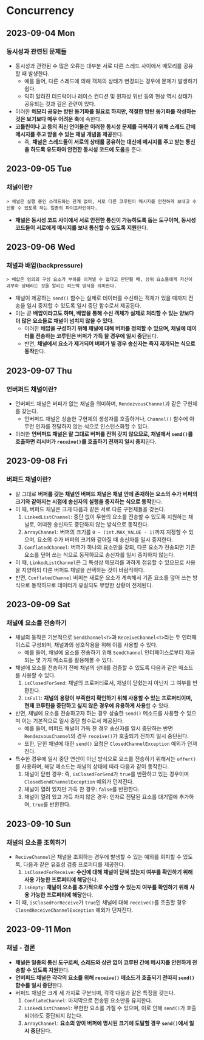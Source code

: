 # Concurrency
## 2023-09-04 Mon
### 동시성과 관련된 문제들
* 동시성과 관련된 수 많은 오류는 대부분 서로 다른 스레드 사이에서 메모리를 공유할 때 발생한다.
  * 예를 들어, 다른 스레드에 의해 객체의 상태가 변경되는 경우에 문제가 발생하기 쉽다.
  * 익히 알려진 데드락이나 레이스 컨디션 및 원자성 위반 등의 현상 역시 상태가 공유되는 것과 깊은 관련이 있다.
* 이러한 **메모리 공유는 방탄 동기화를 필요로 하지만, 적절한 방탄 동기화를 작성하는 것은 보기보다 매우 어려운 축**에 속한다.
* **코틀린이나 고 등의 최신 언어들은 이러한 동시성 문제를 극복하기 위해 스레드 간에 메시지를 주고 받을 수 있는 채널 개념을 제공**한다.
  * 즉, **채널은 스레드들이 서로의 상태를 공유하는 대신에 메시지를 주고 받는 통신을 하도록 유도하여 안전한 동시성 코드에 도움**을 준다.

## 2023-09-05 Tue
### 채널이란?
```
> 채널은 실행 중인 스레드와는 관계 없이, 서로 다른 코루틴이 메시지를 안전하게 보내고 수신할 수 있도록 하는 일종의 파이프라인이다.
```
* **채널은 동시성 코드 사이에서 서로 안전한 통신이 가능하도록 돕는 도구이며, 동시성 코드들이 서로에게 메시지를 보내 통신할 수 있도록 지원**한다.

## 2023-09-06 Wed
### 채널과 배압(backpressure)
```
> 배압은 임의의 구성 요소가 부하를 이겨낼 수 없다고 판단될 때, 상위 요소들에게 자신이 과부하 상태라는 것을 알리는 피드백 방식을 의미한다.
```
* 채널이 제공하는 `send()` 함수는 실제로 데이터를 수신하는 객체가 있을 때까지 전송을 일시 중지할 수 있도록 일시 중단 함수로서 제공된다.
* 이는 곧 **배압이라고도 하며, 배압을 통해 수신 객체가 실제로 처리할 수 있는 양보다 더 많은 요소들로 채널이 넘치지 않을 수 있다**.
  * 이러한 **배압을 구성하기 위해 채널에 대해 버퍼를 정의할 수 있으며, 채널에 데이터를 전송하는 코루틴은 버퍼가 가득 찰 경우에 일시 중단**된다.
  * 반면, **채널에서 요소가 제거되어 버퍼가 빌 경우 송신자는 즉지 재개되는 식으로 동작**한다.

## 2023-09-07 Thu
### 언버퍼드 채널이란?
* 언버퍼드 채널은 버퍼가 없는 채널을 의미하며, `RendezvousChannel`과 같은 구현체를 갖는다.
  * 언버퍼드 채널은 상술한 구현체의 생성자를 호출하거나, `Channel()` 함수에 아무런 인자를 전달하지 않는 식으로 인스턴스화할 수 있다.
* 이러한 **언버퍼드 채널은 말 그대로 버퍼를 전혀 갖지 않으므로, 채널에서 `send()`를 호출하면 리시버가 `receive()`를 호출하기 전까지 일시 중지**된다.

## 2023-09-08 Fri
### 버퍼드 채널이란?
* 말 그대로 **버퍼를 갖는 채널인 버퍼드 채널은 채널 안에 존재하는 요소의 수가 버퍼의 크기와 같아지는 시점에 송신자의 실행을 중지하는 식으로 동작**한다.
* 이 때, 버퍼드 채널은 크게 다음과 같은 서로 다른 구현체들을 갖는다.
  1. `LinkedListChannel`: 중단 없이 무한의 요소를 전송할 수 있도록 지원하는 채널로, 어떠한 송신자도 중단하지 않는 방식으로 동작한다.
  2. `ArrayChannel`: 버퍼의 크기를 `0 ~ (int.MAX_VALUE - 1)`까지 지정할 수 있으며, 요소의 수가 버퍼의 크기와 같아질 때 송신자를 일시 중지한다.
  3. `ConflatedChannel`: 버퍼가 하나의 요소만을 갖되, 다른 요소가 전송되면 기존 요소를 덮어 쓰는 식으로 동작하므로 송신자를 일시 중지하지 않는다.
* 이 때, `LinkedListChannel`은 그 특성상 메모리를 과하게 점유할 수 있으므로 사용을 지양하되 다른 버퍼드 채널을 선택하는 것이 바람직하다.
* 반면, `ConflatedChannel` 버퍼는 새로운 요소가 계속해서 기존 요소를 덮어 쓰는 방식으로 동작하므로 데이터가 유실되도 무방한 상황이 전제된다.

## 2023-09-09 Sat
### 채널에 요소를 전송하기
* 채널의 동작은 기본적으로 `SendChannel<T>`과 `ReceiveChannel<T>`라는 두 인터페이스로 구성되며, 채널과의 상호작용을 위해 이를 사용할 수 있다.
  * 예를 들어, 채널에 요소를 전송하기 위해 `SendChannel` 인터페이스로부터 제공되는 몇 가지 메소드를 활용해볼 수 있다.
* 채널에 요소를 전송하기 전에 채널의 상태를 검증할 수 있도록 다음과 같은 메소드를 사용할 수 있다.
  1. `isClosedForSend`: 채널의 프로퍼티로서, 채널이 닫혔는지 아닌지 그 여부를 반환한다.
  2. `isFull`: **채널의 용량이 부족한지 확인하기 위해 사용할 수 있는 프로퍼티이며, 현재 코루틴을 중단하고 싶지 않은 경우에 유용하게 사용**할 수 있다.
* 반면, 채널에 요소를 전송하고자 하는 경우 상술한 `send()` 메소드를 사용할 수 있으며 이는 기본적으로 일시 중단 함수로서 제공된다.
  * 예를 들어, 버퍼드 채널이 가득 찬 경우 송신자를 일시 중단하는 반면 `RendezvousChannel`의 경우 `receive()`가 호출되기 전까지 일시 중단된다.
  * 또한, 닫힌 채널에 대한 `send()` 요청은 `ClosedChannelException` 예외가 던져진다.
* 특수한 경우에 일시 중단 연산이 아닌 방식으로 요소를 전송하기 위해서는 `offer()`를 사용하며, 해당 메소드는 채널의 상태에 따라 다음과 같이 동작한다.
  1. 채널이 닫힌 경우: 즉, `isClosedForSend`가 `true`를 반환하고 있는 경우이며 `ClosedSendChannelException` 예외가 던져진다.
  2. 채널이 열려 있지만 가득 찬 경우: `false`를 반환한다.
  3. 채널이 열려 있고 가득 차지 않은 경우: 인자로 전달된 요소를 대기열에 추가하며, `true`를 반환한다.

## 2023-09-10 Sun
### 채널의 요소를 조회하기
* `ReciveChannel`은 채널을 조회하는 경우에 발생할 수 있는 예외를 회피할 수 있도록, 다음과 같은 유효성 검증 프로퍼티를 제공한다.
  1. `isClosedForReceive`: **수신에 대해 채널이 닫혀 있는지 여부를 확인하기 위해 사용 가능한 프로퍼티에 해당**한다.
  2. `isEmpty`: **채널이 요소를 추가적으로 수신할 수 있는지 여부를 확인하기 위해 사용 가능한 프로퍼티에 해당**한다.
* 이 때, `isClosedForReceive`가 `true`인 채널에 대해 `receive()`를 호출할 경우 `ClosedReceiveChannelException` 예외가 던져진다.

## 2023-09-11 Mon
### 채널 - 결론
* **채널은 일종의 통신 도구로써, 스레드와 상관 없이 코루틴 간에 메시지를 안전하게 전송할 수 있도록 지원**한다.
* **언버퍼드 채널은 각각의 요소를 위해 `receive()` 메소드가 호출되기 전따지 `send()` 함수를 일시 중단**한다.
* 버퍼드 채널은 크게 세 가지로 구분되며, 각각 다음과 같은 특징을 갖는다.
  1. `ConflateChannel`: 마지막으로 전송된 요소만을 유지한다.
  2. `LinkedListChannel`: 무한한 요소를 가질 수 있으며, 이로 인해 `send()`가 호출되더라도 중단되지 않는다.
  3. `ArrayChannel`: **요소의 양이 버퍼에 명시된 크기에 도달할 경우 `send()`에서 일시 중단**된다.